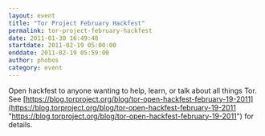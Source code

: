 ```yaml
---
layout: event
title: "Tor Project February Hackfest"
permalink: tor-project-february-hackfest
date: 2011-01-30 16:49:48
startdate: 2011-02-19 05:00:00
enddate: 2011-02-19 05:59:00
author: phobos
category: event
---
```


Open hackfest to anyone wanting to help, learn, or talk about all things Tor. See [https://blog.torproject.org/blog/tor-open-hackfest-february-19-2011](https://blog.torproject.org/blog/tor-open-hackfest-february-19-2011 "https://blog.torproject.org/blog/tor-open-hackfest-february-19-2011") for details.
